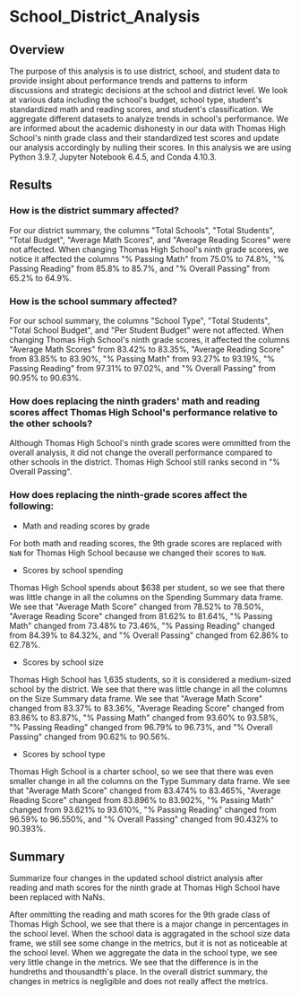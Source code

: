 # School_District_Analysis

## Overview

The purpose of this analysis is to use district, school, and student data to provide insight about performance trends and patterns to inform discussions and strategic decisions at the school and district level. We look at various data including the school's budget, school type, student's standardized math and reading scores, and student's classification. We aggregate different datasets to analyze trends in school's performance. We are informed about the academic dishonesty in our data with Thomas High School's ninth grade class and their standardized test scores and update our analysis accordingly by nulling their scores. In this analysis we are using Python 3.9.7, Jupyter Notebook 6.4.5, and Conda 4.10.3.


## Results

### How is the district summary affected?

For our district summary, the columns "Total Schools", "Total Students", "Total Budget", "Average Math Scores", and "Average Reading Scores" were not affected. When changing Thomas High School's ninth grade scores, we notice it affected the columns "% Passing Math" from 75.0% to 74.8%, "% Passing Reading" from 85.8% to 85.7%, and "% Overall Passing" from 65.2% to 64.9%. 

### How is the school summary affected?

For our school summary, the columns "School Type", "Total Students", "Total School Budget", and "Per Student Budget" were not affected. When changing Thomas High School's ninth grade scores, it affected the columns "Average Math Scores" from 83.42% to 83.35%, "Average Reading Score" from 83.85% to 83.90%, "% Passing Math" from 93.27% to 93.19%, "% Passing Reading" from 97.31% to 97.02%, and "% Overall Passing" from 90.95% to 90.63%.

### How does replacing the ninth graders' math and reading scores affect Thomas High School's performance relative to the other schools?

Although Thomas High School's ninth grade scores were ommitted from the overall analysis, it did not change the overall performance compared to other schools in the district. Thomas High School still ranks second in "% Overall Passing".

### How does replacing the ninth-grade scores affect the following:

- Math and reading scores by grade

For both math and reading scores, the 9th grade scores are replaced with `NaN` for Thomas High School because we changed their scores to `NaN`.

- Scores by school spending

Thomas High School spends about $638 per student, so we see that there was little change in all the columns on the Spending Summary data frame. We see that "Average Math Score" changed from 78.52% to 78.50%, "Average Reading Score" changed from 81.62% to 81.64%, "% Passing Math" changed from 73.48% to 73.46%, "% Passing Reading" changed from 84.39% to 84.32%, and "% Overall Passing" changed from 62.86% to 62.78%.

- Scores by school size

Thomas High School has 1,635 students, so it is considered a medium-sized school by the district. We see that there was little change in all the columns on the Size Summary data frame. We see that "Average Math Score" changed from 83.37% to 83.36%, "Average Reading Score" changed from 83.86% to 83.87%, "% Passing Math" changed from 93.60% to 93.58%, "% Passing Reading" changed from 96.79% to 96.73%, and "% Overall Passing" changed from 90.62% to 90.56%.

- Scores by school type

Thomas High School is a charter school, so we see that there was even smaller change in all the columns on the Type Summary data frame. We see that "Average Math Score" changed from 83.474% to 83.465%, "Average Reading Score" changed from 83.896% to 83.902%, "% Passing Math" changed from 93.621% to 93.610%, "% Passing Reading" changed from 96.59% to 96.550%, and "% Overall Passing" changed from 90.432% to 90.393%.

## Summary
Summarize four changes in the updated school district analysis after reading and math scores for the ninth grade at Thomas High School have been replaced with NaNs.

After ommitting the reading and math scores for the 9th grade class of Thomas High School, we see that there is a major change in percentages in the school level. When the school data is aggragated in the school size data frame, we still see some change in the metrics, but it is not as noticeable at the school level. When we aggregate the data in the school type, we see very little change in the metrics. We see that the difference is in the hundreths and thousandth's place. In the overall district summary, the changes in metrics is negligible and does not really affect the metrics.